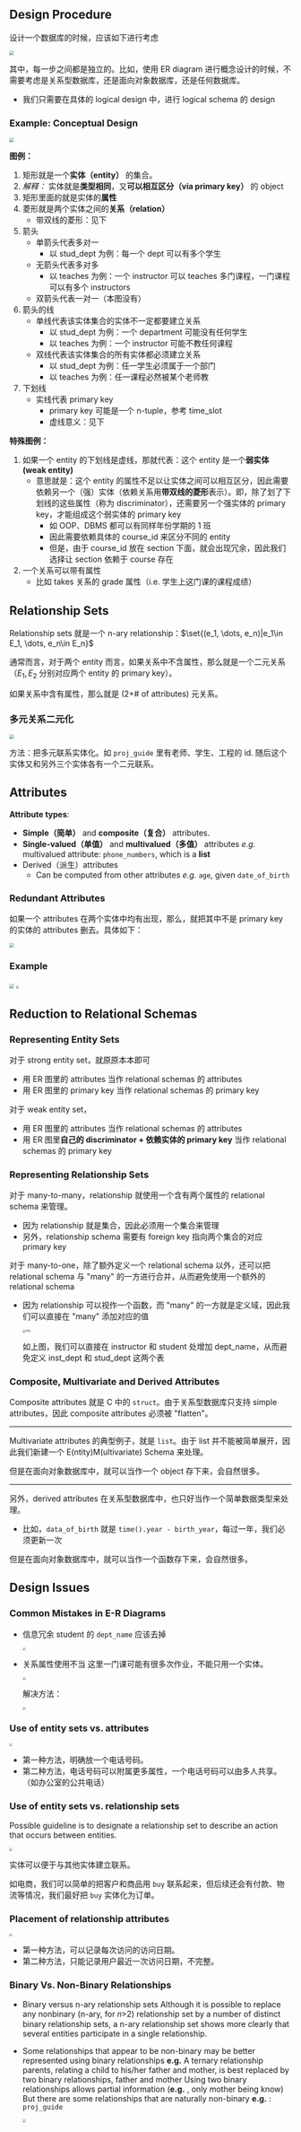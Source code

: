 ## Design Procedure

设计一个数据库的时候，应该如下进行考虑

<img src="https://gitlab.com/mtdickens1998/mtd-images/-/raw/main/img/2024/04/11_14_40_23_202404111440048.png" style="zoom: 50%;" />

其中，每一步之间都是独立的。比如，使用 ER diagram 进行概念设计的时候，不需要考虑是关系型数据库，还是面向对象数据库，还是任何数据库。

- 我们只需要在具体的 logical design 中，进行 logical schema 的 design

### Example: Conceptual Design

<img src="https://gitlab.com/mtdickens1998/mtd-images/-/raw/main/img/2024/04/11_16_25_48_202404111625943.png" style="zoom: 50%;" />

**图例：**

1. 矩形就是一个**实体（entity）** 的集合。
2. *解释：* 实体就是**类型相同**，又**可以相互区分（via primary key）** 的 object
3. 矩形里面的就是实体的**属性**
4. 菱形就是两个实体之间的**关系（relation）**
    - 带双线的菱形：见下
5. 箭头
    - 单箭头代表多对一
        - 以 stud\_dept 为例：每一个 dept 可以有多个学生
    - 无箭头代表多对多
        - 以 teaches 为例：一个 instructor 可以 teaches 多门课程，一门课程可以有多个 instructors
    - 双箭头代表一对一（本图没有）
6. 箭头的线
    - 单线代表该实体集合的实体不一定都要建立关系
        - 以 stud\_dept 为例：一个 department 可能没有任何学生
        - 以 teaches 为例：一个 instructor 可能不教任何课程
    - 双线代表该实体集合的所有实体都必须建立关系
        - 以 stud\_dept 为例：任一学生必须属于一个部门
        - 以 teaches 为例：任一课程必然被某个老师教
7. 下划线
    - 实线代表 primary key
        - primary key 可能是一个 n-tuple，参考 time\_slot
        - 虚线意义：见下

**特殊图例：**

1. 如果一个 entity 的下划线是虚线，那就代表：这个 entity 是一个**弱实体 (weak entity)**
    - 意思就是：这个 entity 的属性不足以让实体之间可以相互区分，因此需要依赖另一个（强）实体（依赖关系用**带双线的菱形**表示）。即，除了划了下划线的这些属性（称为 discriminator），还需要另一个强实体的 primary key，才能组成这个弱实体的 primary key
        - 如 OOP、DBMS 都可以有同样年份学期的 1 班
        - 因此需要依赖具体的 course\_id 来区分不同的 entity
        - 但是，由于 course\_id 放在 section 下面，就会出现冗余，因此我们选择让 section 依赖于 course 存在
2. 一个关系可以带有属性
    - 比如 takes 关系的 grade 属性（i.e. 学生上这门课的课程成绩）

## Relationship Sets

Relationship sets 就是一个 n-ary relationship：$\set{(e_1, \dots, e_n)|e_1\in E_1, \dots, e_n\in E_n}$

通常而言，对于两个 entity 而言，如果关系中不含属性，那么就是一个二元关系（$E_1, E_2$ 分别对应两个 entity 的 primary key）。

如果关系中含有属性，那么就是 (2+# of attributes) 元关系。

### 多元关系二元化

<img src="https://gitlab.com/mtdickens1998/mtd-images/-/raw/main/img/2024/04/11_17_34_34_202404111734196.png" style="zoom:50%;" />

方法：把多元联系实体化。如 `proj_guide` 里有老师、学生、工程的 id. 随后这个实体又和另外三个实体各有一个二元联系。

## Attributes

**Attribute types**:

- **Simple（简单）** and **composite（复合）** attributes.
- **Single-valued（单值）** and **multivalued（多值）** attributes
    *e.g.* multivalued attribute: `phone_numbers`, which is a **list**
- Derived（派生）attributes
    - Can be computed from other attributes
      *e.g.* `age`, given `date_of_birth`

### Redundant Attributes

如果一个 attributes 在两个实体中均有出现，那么，就把其中不是 primary key 的实体的 attributes 删去。具体如下：

<img src="https://gitlab.com/mtdickens1998/mtd-images/-/raw/main/img/2024/04/11_18_46_30_202404111846233.png" style="zoom:50%;" />

### Example

<img src="https://gitlab.com/mtdickens1998/mtd-images/-/raw/main/img/2024/04/11_17_23_42_202404111723805.png" style="zoom:50%;" />

<img src="https://gitlab.com/mtdickens1998/mtd-images/-/raw/main/img/2024/04/11_17_23_55_202404111723139.png" style="zoom: 33%;" />

## Reduction to Relational Schemas

### Representing Entity Sets

对于 strong entity set，就原原本本即可

- 用 ER 图里的 attributes 当作 relational schemas 的 attributes
- 用 ER 图里的 primary key 当作 relational schemas 的 primary key

对于 weak entity set，

- 用 ER 图里的 attributes 当作 relational schemas 的 attributes
- 用 ER 图里**自己的 discriminator + 依赖实体的 primary key** 当作 relational schemas 的 primary key

### Representing Relationship Sets

对于 many-to-many，relationship 就使用一个含有两个属性的 relational schema 来管理。

- 因为 relationship 就是集合，因此必须用一个集合来管理
- 另外，relationship schema 需要有 foreign key 指向两个集合的对应 primary key

对于 many-to-one，除了额外定义一个 relational schema 以外，还可以把 relational schema 与 "many" 的一方进行合并，从而避免使用一个额外的 relational schema

- 因为 relationship 可以视作一个函数，而 "many" 的一方就是定义域，因此我们可以直接在 "many" 添加对应的值

    <img src="http://cdn.hobbitqia.cc/202304031637004.png" alt="img" style="zoom: 33%;" />

    如上图，我们可以直接在 instructor 和 student 处增加 dept\_name，从而避免定义 inst\_dept 和 stud\_dept 这两个表

### Composite, Multivariate and Derived Attributes

Composite attributes 就是 C 中的 `struct`。由于关系型数据库只支持 simple attributes，因此 composite attributes 必须被 "flatten"。

---

Multivariate attributes 的典型例子，就是 `list`。由于 list 并不能被简单展开，因此我们新建一个 E(ntity)M(ultivariate) Schema 来处理。

但是在面向对象数据库中，就可以当作一个 object 存下来，会自然很多。

---

另外，derived attributes 在关系型数据库中，也只好当作一个简单数据类型来处理。

- 比如，`data_of_birth` 就是 `time().year - birth_year`，每过一年，我们必须更新一次

但是在面向对象数据库中，就可以当作一个函数存下来，会自然很多。

## Design Issues

### Common Mistakes in E-R Diagrams

- 信息冗余
    student 的 `dept_name` 应该去掉

    <img src="https://gitlab.com/mtdickens1998/mtd-images/-/raw/main/img/2024/04/11_18_51_29_202404111851790.png" style="zoom: 33%;" />

    

- 关系属性使用不当
    这里一门课可能有很多次作业，不能只用一个实体。

    <img src="https://gitlab.com/mtdickens1998/mtd-images/-/raw/main/img/2024/04/11_18_51_41_202404111851873.png" style="zoom: 33%;" />

    

    解决方法：

    <img src="https://gitlab.com/mtdickens1998/mtd-images/-/raw/main/img/2024/04/11_18_51_51_202404111851236.png" style="zoom: 33%;" />

    

### Use of entity sets vs. attributes

<img src="https://gitlab.com/mtdickens1998/mtd-images/-/raw/main/img/2024/04/11_18_51_59_202404111851648.png" style="zoom: 33%;" />

- 第一种方法，明确放一个电话号码。
- 第二种方法，电话号码可以附属更多属性，一个电话号码可以由多人共享。（如办公室的公共电话）

### Use of entity sets vs. relationship sets

Possible guideline is to designate a relationship set to describe an action that occurs between entities.

<img src="https://gitlab.com/mtdickens1998/mtd-images/-/raw/main/img/2024/04/11_18_52_7_202404111852413.png" style="zoom: 33%;" />

实体可以便于与其他实体建立联系。

如电商，我们可以简单的把客户和商品用 `buy` 联系起来，但后续还会有付款、物流等情况，我们最好把 `buy` 实体化为订单。

### Placement of relationship attributes

<img src="https://gitlab.com/mtdickens1998/mtd-images/-/raw/main/img/2024/04/11_18_52_13_202404111852326.png" style="zoom: 33%;" />

- 第一种方法，可以记录每次访问的访问日期。
- 第二种方法，只能记录用户最近一次访问日期，不完整。

### Binary Vs. Non-Binary Relationships

- Binary versus n-ary relationship sets
    Although it is possible to replace any nonbinary (n-ary, for 𝑛>2) relationship set by a number of distinct binary relationship sets, a n-ary relationship set shows more clearly that several entities participate in a single relationship.
    
- Some relationships that appear to be non-binary may be better represented using binary relationships **e.g.** A ternary relationship parents, relating a child to his/her father and mother, is best replaced by two binary relationships, father and mother Using two binary relationships allows partial information (**e.g.** , only mother being know) But there are some relationships that are naturally non-binary **e.g.** : `proj_guide`

    <img src="https://gitlab.com/mtdickens1998/mtd-images/-/raw/main/img/2024/04/11_18_53_35_202404111853410.png" style="zoom: 33%;" />
